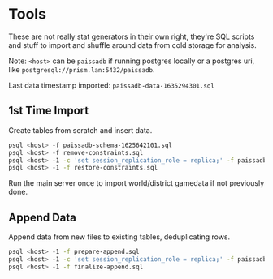 # Tools

These are not really stat generators in their own right, they're SQL scripts and stuff to import and shuffle around data
from cold storage for analysis.

Note: `<host>` can be `paissadb` if running postgres locally or a postgres uri, like
`postgresql://prism.lan:5432/paissadb`.

Last data timestamp imported: `paissadb-data-1635294301.sql`

## 1st Time Import

Create tables from scratch and insert data.

```bash
psql <host> -f paissadb-schema-1625642101.sql
psql <host> -f remove-constraints.sql
psql <host> -1 -c 'set session_replication_role = replica;' -f paissadb-data-(...).sql
psql <host> -1 -f restore-constraints.sql
```

Run the main server once to import world/district gamedata if not previously done.

## Append Data

Append data from new files to existing tables, deduplicating rows.

```bash
psql <host> -1 -f prepare-append.sql
psql <host> -1 -c 'set session_replication_role = replica;' -f paissadb-data-(...).sql
psql <host> -1 -f finalize-append.sql
```
